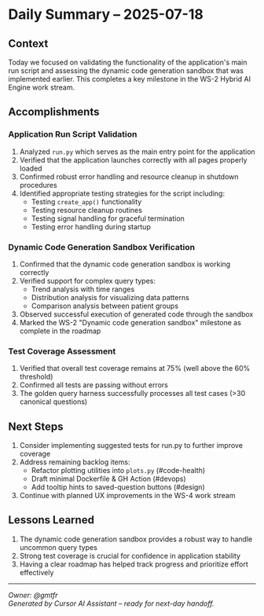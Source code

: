 # Daily Summary – 2025-07-18

## Context
Today we focused on validating the functionality of the application's main run script and assessing the dynamic code generation sandbox that was implemented earlier. This completes a key milestone in the WS-2 Hybrid AI Engine work stream.

## Accomplishments

### Application Run Script Validation
1. Analyzed `run.py` which serves as the main entry point for the application
2. Verified that the application launches correctly with all pages properly loaded
3. Confirmed robust error handling and resource cleanup in shutdown procedures
4. Identified appropriate testing strategies for the script including:
   - Testing `create_app()` functionality
   - Testing resource cleanup routines
   - Testing signal handling for graceful termination
   - Testing error handling during startup

### Dynamic Code Generation Sandbox Verification
1. Confirmed that the dynamic code generation sandbox is working correctly
2. Verified support for complex query types:
   - Trend analysis with time ranges
   - Distribution analysis for visualizing data patterns
   - Comparison analysis between patient groups
3. Observed successful execution of generated code through the sandbox
4. Marked the WS-2 "Dynamic code generation sandbox" milestone as complete in the roadmap

### Test Coverage Assessment
1. Verified that overall test coverage remains at 75% (well above the 60% threshold)
2. Confirmed all tests are passing without errors
3. The golden query harness successfully processes all test cases (>30 canonical questions)

## Next Steps
1. Consider implementing suggested tests for run.py to further improve coverage
2. Address remaining backlog items:
   - Refactor plotting utilities into `plots.py` (#code-health)
   - Draft minimal Dockerfile & GH Action (#devops)
   - Add tooltip hints to saved-question buttons (#design)
3. Continue with planned UX improvements in the WS-4 work stream

## Lessons Learned
1. The dynamic code generation sandbox provides a robust way to handle uncommon query types
2. Strong test coverage is crucial for confidence in application stability
3. Having a clear roadmap has helped track progress and prioritize effort effectively

---
*Owner: @gmtfr*  
*Generated by Cursor AI Assistant – ready for next-day handoff.* 